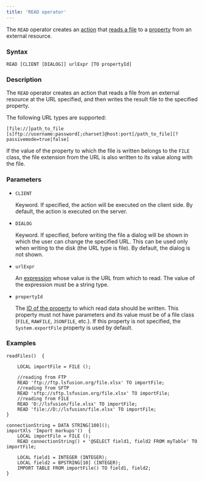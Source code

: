 ```yaml
---
title: 'READ operator'
---
```


The `READ` operator creates an [action](Actions.md) that [reads a file](Read_file_READ_.md) to a [property](Properties.md) from an external resource.

### Syntax

    READ [CLIENT [DIALOG]] urlExpr [TO propertyId]

### Description

The `READ` operator creates an action that reads a file from an external resource at the URL specified, and then writes the result file to the specified property.

The following URL types are supported: 

    [file://]path_to_file
    [s]ftp://username:password[;charset]@host:port[/path_to_file][?passivemode=true|false]

If the value of the property to which the file is written belongs to the `FILE` class, the file extension from the URL is also written to its value along with the file.

### Parameters

- `CLIENT`

    Keyword. If specified, the action will be executed on the client side. By default, the action is executed on the server.

- `DIALOG`

    Keyword. If specified, before writing the file a dialog will be shown in which the user can change the specified URL. This can be used only when writing to the disk (the URL type is file). By default, the dialog is not shown. 

- `urlExpr`

    An [expression](Expression.md) whose value is the URL from which to read. The value of the expression must be a string type.

- `propertyId`

    The [ID of the property](IDs.md#propertyid-broken) to which read data should be written. This property must not have parameters and its value must be of a file class (`FILE`, `RAWFILE`, `JSONFILE`, etc.). If this property is not specified, the `System.exportFile` property is used by default.

### Examples

```lsf
readFiles()  {

    LOCAL importFile = FILE ();

    //reading from FTP
    READ 'ftp://ftp.lsfusion.org/file.xlsx' TO importFile;
    //reading from SFTP
    READ 'sftp://sftp.lsfusion.org/file.xlsx' TO importFile;
    //reading from FILE
    READ 'D://lsfusion/file.xlsx' TO importFile;
    READ 'file://D://lsfusion/file.xlsx' TO importFile;
}

connectionString = DATA STRING[100]();
importXls 'Import markups'()  {
    LOCAL importFile = FILE ();
    READ connectionString() + '@SELECT field1, field2 FROM myTable' TO importFile;

    LOCAL field1 = INTEGER (INTEGER);
    LOCAL field2 = BPSTRING[10] (INTEGER);
    IMPORT TABLE FROM importFile() TO field1, field2;
}
```
